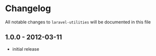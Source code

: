 # Changelog

All notable changes to `laravel-utilities` will be documented in this file

## 1.0.0 - 2012-03-11

- initial release
